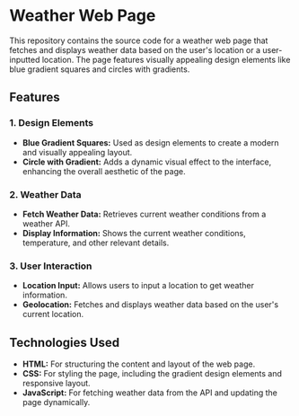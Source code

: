 # Weather Web Page

This repository contains the source code for a weather web page that fetches and displays weather data based on the user's location or a user-inputted location. The page features visually appealing design elements like blue gradient squares and circles with gradients.

## Features

### 1. Design Elements
- **Blue Gradient Squares:** Used as design elements to create a modern and visually appealing layout.
- **Circle with Gradient:** Adds a dynamic visual effect to the interface, enhancing the overall aesthetic of the page.

### 2. Weather Data
- **Fetch Weather Data:** Retrieves current weather conditions from a weather API.
- **Display Information:** Shows the current weather conditions, temperature, and other relevant details.

### 3. User Interaction
- **Location Input:** Allows users to input a location to get weather information.
- **Geolocation:** Fetches and displays weather data based on the user's current location.

## Technologies Used

- **HTML:** For structuring the content and layout of the web page.
- **CSS:** For styling the page, including the gradient design elements and responsive layout.
- **JavaScript:** For fetching weather data from the API and updating the page dynamically.


